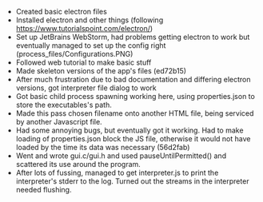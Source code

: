 * Created basic electron files
* Installed electron and other things (following https://www.tutorialspoint.com/electron/)
* Set up JetBrains WebStorm, had problems getting electron to work but eventually managed to set up the config right
  (process_files/Configurations.PNG)
* Followed web tutorial to make basic stuff
* Made skeleton versions of the app's files (ed72b15)
* After much frustration due to bad documentation and differing electron versions, got interpreter file dialog to work
* Got basic child process spawning working here, using properties.json to store the executables's path.
* Made this pass chosen filename onto another HTML file, being serviced by another Javascript file.
* Had some annoying bugs, but eventually got it working. Had to make loading of properties.json block the JS file,
  otherwise it would not have loaded by the time its data was necessary (56d2fab)
* Went and wrote gui.c/gui.h and used pauseUntilPermitted() and scattered its use around the program. 
* After lots of fussing, managed to get interpreter.js to print the interpreter's stderr to the log. Turned out the 
  streams in the interpreter needed flushing.